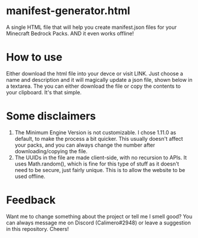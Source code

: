 # manifest-generator.html
A single HTML file that will help you create manifest.json files for your Minecraft Bedrock Packs. AND it even works offline!

# How to use
Either download the html file into your devce or visit LINK. Just choose a name and description and it will magically update a json file, shown below in a textarea. The you can either download the file or copy the contents to your clipboard. It's that simple.

# Some disclaimers
1. The Minimum Engine Version is not customizable. I chose 1.11.0 as default, to make the process a bit quicker. This usually doesn't affect your packs, and you can always change the number after downloading/copying the file.
2. The UUIDs in the file are made client-side, with no recursion to APIs. It uses Math.random(), which is fine for this type of stuff as it doesn't need to be secure, just fairly unique. This is to allow the website to be used offline.

# Feedback
Want me to change something about the project or tell me I smell good? You can always message me on Discord (Calimero#2948) or leave a suggestion in this repository. Cheers!
